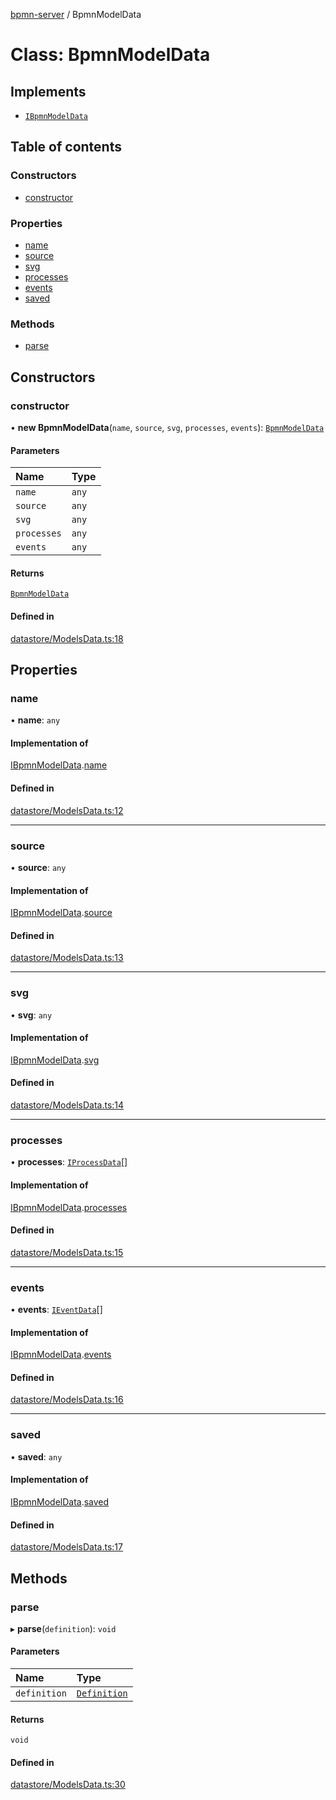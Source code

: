 [bpmn-server](../readme.md) / BpmnModelData

# Class: BpmnModelData

## Implements

- [`IBpmnModelData`](../interfaces/IBpmnModelData.md)

## Table of contents

### Constructors

- [constructor](BpmnModelData.md#constructor)

### Properties

- [name](BpmnModelData.md#name)
- [source](BpmnModelData.md#source)
- [svg](BpmnModelData.md#svg)
- [processes](BpmnModelData.md#processes)
- [events](BpmnModelData.md#events)
- [saved](BpmnModelData.md#saved)

### Methods

- [parse](BpmnModelData.md#parse)

## Constructors

### constructor

• **new BpmnModelData**(`name`, `source`, `svg`, `processes`, `events`): [`BpmnModelData`](BpmnModelData.md)

#### Parameters

| Name | Type |
| :------ | :------ |
| `name` | `any` |
| `source` | `any` |
| `svg` | `any` |
| `processes` | `any` |
| `events` | `any` |

#### Returns

[`BpmnModelData`](BpmnModelData.md)

#### Defined in

[datastore/ModelsData.ts:18](https://github.com/bpmnServer/bpmn-server/blob/a424360/src/datastore/ModelsData.ts#L18)

## Properties

### name

• **name**: `any`

#### Implementation of

[IBpmnModelData](../interfaces/IBpmnModelData.md).[name](../interfaces/IBpmnModelData.md#name)

#### Defined in

[datastore/ModelsData.ts:12](https://github.com/bpmnServer/bpmn-server/blob/a424360/src/datastore/ModelsData.ts#L12)

___

### source

• **source**: `any`

#### Implementation of

[IBpmnModelData](../interfaces/IBpmnModelData.md).[source](../interfaces/IBpmnModelData.md#source)

#### Defined in

[datastore/ModelsData.ts:13](https://github.com/bpmnServer/bpmn-server/blob/a424360/src/datastore/ModelsData.ts#L13)

___

### svg

• **svg**: `any`

#### Implementation of

[IBpmnModelData](../interfaces/IBpmnModelData.md).[svg](../interfaces/IBpmnModelData.md#svg)

#### Defined in

[datastore/ModelsData.ts:14](https://github.com/bpmnServer/bpmn-server/blob/a424360/src/datastore/ModelsData.ts#L14)

___

### processes

• **processes**: [`IProcessData`](../interfaces/IProcessData.md)[]

#### Implementation of

[IBpmnModelData](../interfaces/IBpmnModelData.md).[processes](../interfaces/IBpmnModelData.md#processes)

#### Defined in

[datastore/ModelsData.ts:15](https://github.com/bpmnServer/bpmn-server/blob/a424360/src/datastore/ModelsData.ts#L15)

___

### events

• **events**: [`IEventData`](../interfaces/IEventData.md)[]

#### Implementation of

[IBpmnModelData](../interfaces/IBpmnModelData.md).[events](../interfaces/IBpmnModelData.md#events)

#### Defined in

[datastore/ModelsData.ts:16](https://github.com/bpmnServer/bpmn-server/blob/a424360/src/datastore/ModelsData.ts#L16)

___

### saved

• **saved**: `any`

#### Implementation of

[IBpmnModelData](../interfaces/IBpmnModelData.md).[saved](../interfaces/IBpmnModelData.md#saved)

#### Defined in

[datastore/ModelsData.ts:17](https://github.com/bpmnServer/bpmn-server/blob/a424360/src/datastore/ModelsData.ts#L17)

## Methods

### parse

▸ **parse**(`definition`): `void`

#### Parameters

| Name | Type |
| :------ | :------ |
| `definition` | [`Definition`](Definition.md) |

#### Returns

`void`

#### Defined in

[datastore/ModelsData.ts:30](https://github.com/bpmnServer/bpmn-server/blob/a424360/src/datastore/ModelsData.ts#L30)

